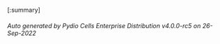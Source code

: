 






[:summary]

###### Auto generated by Pydio Cells Enterprise Distribution v4.0.0-rc5 on 26-Sep-2022
